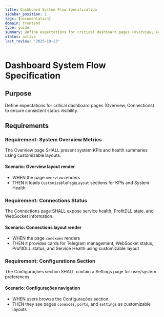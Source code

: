 ```yaml
---
title: Dashboard System Flow Specification
sidebar_position: 1
tags: [documentation]
domain: frontend
type: guide
summary: Define expectations for critical dashboard pages (Overview, Connections) to ensure consistent status visibility.
status: active
last_review: "2025-10-23"
---
```


# Dashboard System Flow Specification

## Purpose
Define expectations for critical dashboard pages (Overview, Connections) to ensure consistent status visibility.

## Requirements

### Requirement: System Overview Metrics
The Overview page SHALL present system KPIs and health summaries using customizable layouts.

#### Scenario: Overview layout render
- WHEN the page `overview` renders
- THEN it loads `CustomizablePageLayout` sections for KPIs and System Health

### Requirement: Connections Status
The Connections page SHALL expose service health, ProfitDLL state, and WebSocket information.

#### Scenario: Connections layout render
- WHEN the page `conexoes` renders
- THEN it provides cards for Telegram management, WebSocket status, ProfitDLL status, and Service Health using customizable layout

### Requirement: Configurations Section
The Configurações section SHALL contain a Settings page for user/system preferences.

#### Scenario: Configurações navigation
- WHEN users browse the Configurações section
- THEN they see pages `conexoes`, `ports`, and `settings` as customizable layouts
